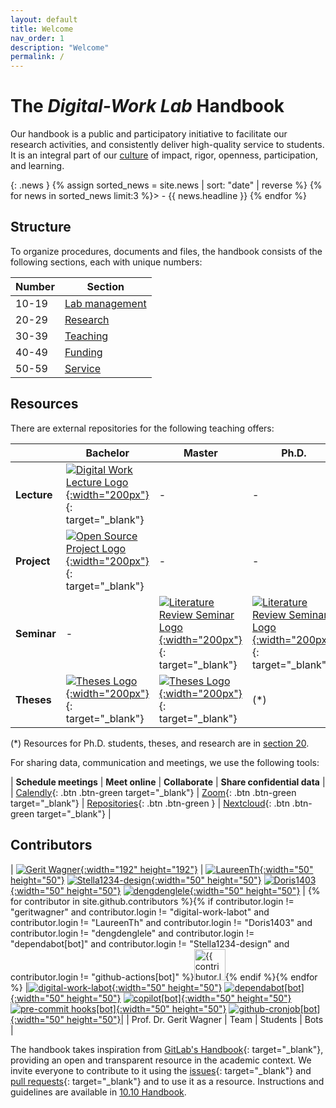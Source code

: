 ```yaml
---
layout: default
title: Welcome
nav_order: 1
description: "Welcome"
permalink: /
---
```


# The *Digital-Work Lab* Handbook

Our handbook is a public and participatory initiative to facilitate our research activities, and consistently deliver high-quality service to students.
It is an integral part of our [culture](docs/00.goals.html) of impact, rigor, openness, participation, and learning.

{: .news }
{% assign sorted_news = site.news | sort: "date" | reverse %}
{% for news in sorted_news limit:3 %}> - {{ news.headline }}
{% endfor %}

## Structure

To organize procedures, documents and files, the handbook consists of the following sections, each with unique numbers: 

| Number       | Section                              |
|--------------|--------------------------------------|
| 10-19        | [Lab management](docs/10-lab/)       |
| 20-29        | [Research](docs/20-research/)        |
| 30-39        | [Teaching](docs/30-teaching/)        |
| 40-49        | [Funding](docs/40-funding)           |
| 50-59        | [Service](docs/50-service/)          |

## Resources

There are external repositories for the following teaching offers:

|             | Bachelor                                                                                                                                                                                                                 | Master                                                                                                                                                                                                                            | Ph.D.                                                                                                                                                                                                                             |
| ----------- | ------------------------------------------------------------------------------------------------------------------------------------------------------------------------------------------------------------------------ | --------------------------------------------------------------------------------------------------------------------------------------------------------------------------------------------------------------------------------- | --------------------------------------------------------------------------------------------------------------------------------------------------------------------------------------------------------------------------------- |
| **Lecture** | [![Digital Work Lecture Logo](https://digital-work-lab.github.io/digital-work-lecture/assets/images/IDW-logo.png){:width="200px"}](https://digital-work-lab.github.io/digital-work-lecture/){: target="_blank"}         | -                                                                                                                                                                                                                                 | -                                                                                                                                                                                                                                 |
| **Project** | [![Open Source Project Logo](https://digital-work-lab.github.io/open-source-project/assets/open-source-project.png){:width="200px"}](https://digital-work-lab.github.io/open-source-project/){: target="_blank"} | -                                                                                                                                                                                                                                 | -                                                                                                                                                                                                                                 |
| **Seminar** | -                                                                                                                                                                                                                        | [![Literature Review Seminar Logo](https://digital-work-lab.github.io/literature-review-seminar/assets/images/lr-seminar.png){:width="200px"}](https://digital-work-lab.github.io/literature-review-seminar/){: target="_blank"} | [![Literature Review Seminar Logo](https://digital-work-lab.github.io/literature-review-seminar/assets/images/lr-seminar.png){:width="200px"}](https://digital-work-lab.github.io/literature-review-seminar/){: target="_blank"} |
| **Theses**  | [![Theses Logo](https://digital-work-lab.github.io/theses/assets/images/theses.png){:width="200px"}](https://digital-work-lab.github.io/theses/){: target="_blank"}                                                     | [![Theses Logo](https://digital-work-lab.github.io/theses/assets/images/theses.png){:width="200px"}](https://digital-work-lab.github.io/theses/){: target="_blank"}                                                              | (\*)                                                                                                                                                                                                                              |

(\*) Resources for Ph.D. students, theses, and research are in [section 20](https://digital-work-lab.github.io/handbook/docs/20-research/).

<!--
## Recent changes

- [Handbook changes in July](https://github.com/digital-work-lab/handbook/compare/6e0b3da0c213f74dce154642892d50e5ed96a9b3...6e0b3da0c213f74dce154642892d50e5ed96a9b3)

## Contact

Offices: WE5/1.081.

[Schedule a meeting](https://calendly.com/gerit-wagner/30min){: .btn .btn-green }

<iframe width="600" height="200" frameborder="0" scrolling="no" marginheight="0" marginwidth="0" src="https://www.openstreetmap.org/export/embed.html?bbox=10.862774848937988%2C49.89987300208533%2C10.876936912536623%2C49.90642391513594&amp;layer=mapnik&amp;marker=49.9031485698061%2C10.869855880737305" style="border: 1px solid black"></iframe>
-->

For sharing data, communication and meetings, we use the following tools:

| **Schedule meetings** | **Meet online** | **Collaborate** | **Share confidential data** |
| [Calendly](https://calendly.com/gerit-wagner/30min){: .btn .btn-green target="_blank"} | [Zoom](zoom://open){: .btn .btn-green target="_blank"} | [Repositories](docs/10-lab/18_resources/18.12.repositories.html){: .btn .btn-green } | [Nextcloud](https://nc-2272638881871040784.nextcloud-ionos.com/index.php/apps/dashboard/){: .btn .btn-green target="_blank"} |

## Contributors

| [![Gerit Wagner](https://avatars.githubusercontent.com/u/3872815?v=4){:width="192" height="192"}](https://github.com/geritwagner) | [![LaureenTh](https://avatars.githubusercontent.com/u/130306776?v=4){:width="50" height="50"}](https://github.com/LaureenTh) [![Stella1234-design](https://avatars.githubusercontent.com/u/171917252?v=4){:width="50" height="50"}](https://github.com/Stella1234-design) [![Doris1403](https://avatars.githubusercontent.com/u/135109375?v=4){:width="50" height="50"}](https://github.com/Doris1403) [![dengdenglele](https://avatars.githubusercontent.com/u/135805718?v=4){:width="50" height="50"}](https://github.com/dengdenglele) | {% for contributor in site.github.contributors %}{% if contributor.login != "geritwagner" and contributor.login != "digital-work-labot" and contributor.login != "LaureenTh" and contributor.login != "Doris1403" and contributor.login != "dengdenglele" and contributor.login != "dependabot[bot]" and contributor.login != "Stella1234-design" and contributor.login != "github-actions[bot]" %}<a href="{{ contributor.html_url }}"><img src="{{ contributor.avatar_url }}" width="50" height="50" alt="{{ contributor.login }}"/></a>{% endif %}{% endfor %} |[![digital-work-labot](https://avatars.githubusercontent.com/u/193325135?v=4){:width="50" height="50"}](https://github.com/digital-work-labot) [![dependabot[bot]](https://avatars.githubusercontent.com/in/29110?v=4){:width="50" height="50"}](https://github.com/digital-work-lab/handbook/blob/main/.github/dependabot.yml) [![copilot[bot]](https://avatars.githubusercontent.com/in/29110?v=4){:width="50" height="50"}](https://github.com/features/copilot) [![pre-commit hooks[bot]](https://avatars.githubusercontent.com/in/29110?v=4){:width="50" height="50"}](https://github.com/digital-work-lab/handbook/blob/main/.pre-commit-config.yaml) [![github-cronjob[bot]](https://avatars.githubusercontent.com/in/29110?v=4){:width="50" height="50"}](https://github.com/digital-work-lab/handbook/blob/main/.github/workflows/cronjob.yml)|
| Prof. Dr. Gerit Wagner | Team | Students | Bots |

<!--
<ul class="list-style-none">
{% for contributor in site.github.contributors %}
  <li class="d-inline-block mr-1">
     <a href="{{ contributor.html_url }}"><img src="{{ contributor.avatar_url }}" width="32" height="32" alt="{{ contributor.login }}"/></a>
  </li>
{% endfor %}
</ul>
 -->  

The handbook takes inspiration from [GitLab's Handbook](https://handbook.gitlab.com/){: target="_blank"}, providing an open and transparent resource in the academic context.
We invite everyone to contribute to it using the [issues](https://github.com/digital-work-lab/handbook/issues){: target="_blank"} and [pull requests](https://github.com/digital-work-lab/handbook/pulls){: target="_blank"} and to use it as a resource.
Instructions and guidelines are available in [10.10 Handbook](docs/10-lab/10_processes/10.10.handbook.html).
